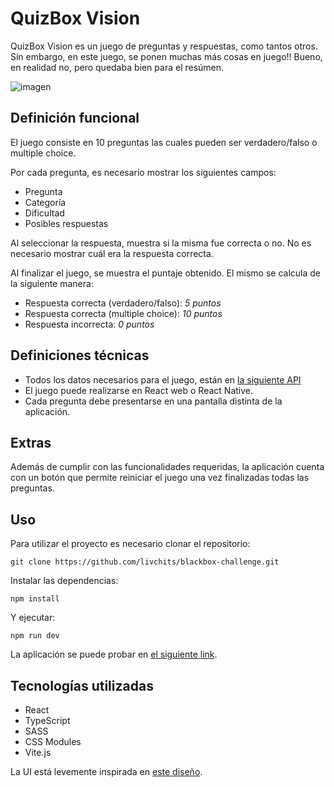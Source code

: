 # QuizBox Vision

QuizBox Vision es un juego de preguntas y respuestas, como tantos otros. Sin embargo, en este juego, se ponen muchas más cosas en juego!! Bueno, en realidad no, pero quedaba bien para el resúmen.

![imagen](https://user-images.githubusercontent.com/48001346/132267141-bb9779cd-3c67-4e54-a318-3d636436e2a2.png)

## Definición funcional

El juego consiste en 10 preguntas las cuales pueden ser verdadero/falso o multiple choice.

Por cada pregunta, es necesario mostrar los siguientes campos:

- Pregunta
- Categoría
- Dificultad
- Posibles respuestas

Al seleccionar la respuesta, muestra si la misma fue correcta o no. No es necesario mostrar cuál era la respuesta correcta.

Al finalizar el juego, se muestra el puntaje obtenido. El mismo se calcula de la
siguiente manera:

- Respuesta correcta (verdadero/falso): _5 puntos_
- Respuesta correcta (multiple choice): _10 puntos_
- Respuesta incorrecta: _0 puntos_

## Definiciones técnicas

- Todos los datos necesarios para el juego, están en [la siguiente API](https://opentdb.com/api.php?amount=10)
- El juego puede realizarse en React web o React Native.
- Cada pregunta debe presentarse en una pantalla distinta de la aplicación.

## Extras

Además de cumplir con las funcionalidades requeridas, la aplicación cuenta con un botón que permite reiniciar el juego una vez finalizadas todas las preguntas.

## Uso

Para utilizar el proyecto es necesario clonar el repositorio:

`git clone https://github.com/livchits/blackbox-challenge.git`

Instalar las dependencias:

`npm install`

Y ejecutar:

`npm run dev`

La aplicación se puede probar en [el siguiente link](https://quiz-app.onrender.com/).

## Tecnologías utilizadas

- React
- TypeScript
- SASS
- CSS Modules
- Vite.js

La UI está levemente inspirada en [este diseño](https://dribbble.com/shots/6508352-Quiz-App-UI-Oma).
